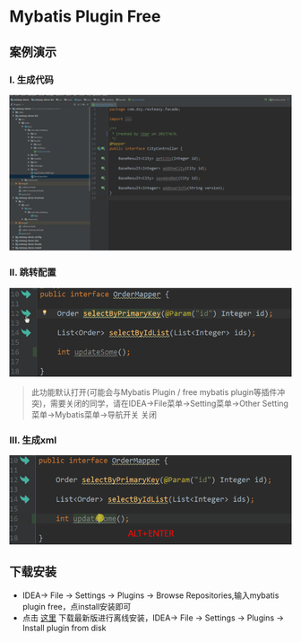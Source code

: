 # Mybatis Plugin Free

## 案例演示

### I. 生成代码
![生成controller等案例](doc/sample1.gif)
### II. 跳转配置
![跳转](doc/navi.gif)
> 此功能默认打开(可能会与Mybatis Plugin / free mybatis plugin等插件冲突)，需要关闭的同学，请在IDEA->File菜单->Setting菜单->Other Setting菜单->Mybatis菜单->导航开关 关闭
### III. 生成xml
![跳转](doc/generate.gif)

## 下载安装  
- IDEA-> File -> Settings -> Plugins -> Browse Repositories,输入mybatis plugin free，点install安装即可
- 点击 [这里](https://plugins.jetbrains.com/plugin/10921-mybatis-plugin-free) 下载最新版进行离线安装，IDEA-> File -> Settings -> Plugins -> Install plugin from disk
